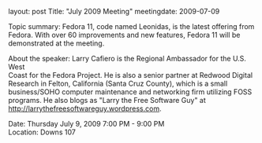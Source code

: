 layout: post
Title: "July 2009 Meeting"
meetingdate: 2009-07-09

Topic summary: Fedora 11, code named Leonidas, is the latest offering from     
Fedora. With over 60 improvements and new features, Fedora 11 will be          
demonstrated at the meeting.                                                   
                                                                             
About the speaker: Larry Cafiero is the Regional Ambassador for the U.S. West  
Coast for the Fedora Project. He is also a senior partner at Redwood Digital   
Research in Felton, California (Santa Cruz County), which is a small           
business/SOHO computer maintenance and networking firm utilizing FOSS          
programs. He also blogs as "Larry the Free Software Guy" at                    
http://larrythefreesoftwareguy.wordpress.com.                                  
                                                                             
Date: Thursday July 9, 2009 7:00 PM - 9:00 PM                                    
Location: Downs 107                                         
